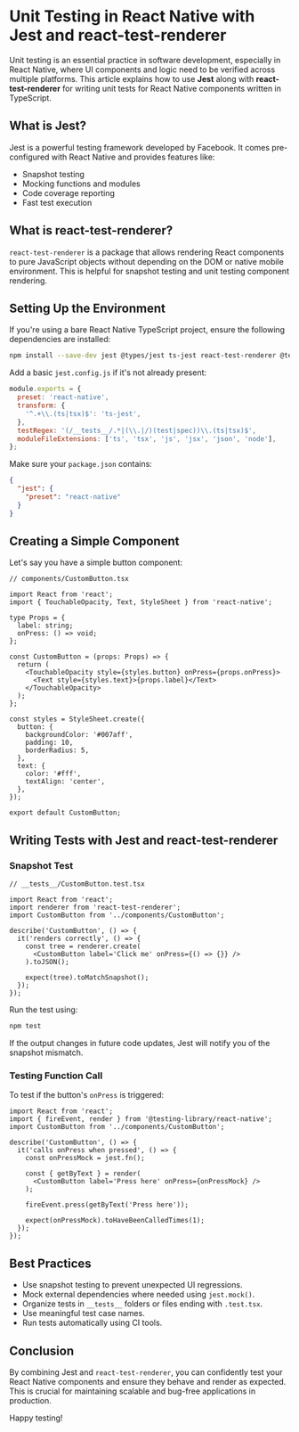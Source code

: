 # Unit Testing in React Native with Jest and react-test-renderer

Unit testing is an essential practice in software development, especially in React Native, where UI components and logic need to be verified across multiple platforms. This article explains how to use **Jest** along with **react-test-renderer** for writing unit tests for React Native components written in TypeScript.

## What is Jest?

Jest is a powerful testing framework developed by Facebook. It comes pre-configured with React Native and provides features like:

- Snapshot testing
- Mocking functions and modules
- Code coverage reporting
- Fast test execution

## What is react-test-renderer?

`react-test-renderer` is a package that allows rendering React components to pure JavaScript objects without depending on the DOM or native mobile environment. This is helpful for snapshot testing and unit testing component rendering.

## Setting Up the Environment

If you're using a bare React Native TypeScript project, ensure the following dependencies are installed:

```bash
npm install --save-dev jest @types/jest ts-jest react-test-renderer @testing-library/react-native
```

Add a basic `jest.config.js` if it's not already present:

```js
module.exports = {
  preset: 'react-native',
  transform: {
    '^.+\\.(ts|tsx)$': 'ts-jest',
  },
  testRegex: '(/__tests__/.*|(\\.|/)(test|spec))\\.(ts|tsx)$',
  moduleFileExtensions: ['ts', 'tsx', 'js', 'jsx', 'json', 'node'],
};
```

Make sure your `package.json` contains:

```json
{
  "jest": {
    "preset": "react-native"
  }
}
```

## Creating a Simple Component

Let's say you have a simple button component:

```tsx
// components/CustomButton.tsx

import React from 'react';
import { TouchableOpacity, Text, StyleSheet } from 'react-native';

type Props = {
  label: string;
  onPress: () => void;
};

const CustomButton = (props: Props) => {
  return (
    <TouchableOpacity style={styles.button} onPress={props.onPress}>
      <Text style={styles.text}>{props.label}</Text>
    </TouchableOpacity>
  );
};

const styles = StyleSheet.create({
  button: {
    backgroundColor: '#007aff',
    padding: 10,
    borderRadius: 5,
  },
  text: {
    color: '#fff',
    textAlign: 'center',
  },
});

export default CustomButton;
```

## Writing Tests with Jest and react-test-renderer

### Snapshot Test

```tsx
// __tests__/CustomButton.test.tsx

import React from 'react';
import renderer from 'react-test-renderer';
import CustomButton from '../components/CustomButton';

describe('CustomButton', () => {
  it('renders correctly', () => {
    const tree = renderer.create(
      <CustomButton label='Click me' onPress={() => {}} />
    ).toJSON();

    expect(tree).toMatchSnapshot();
  });
});
```

Run the test using:

```bash
npm test
```

If the output changes in future code updates, Jest will notify you of the snapshot mismatch.

### Testing Function Call

To test if the button's `onPress` is triggered:

```tsx
import React from 'react';
import { fireEvent, render } from '@testing-library/react-native';
import CustomButton from '../components/CustomButton';

describe('CustomButton', () => {
  it('calls onPress when pressed', () => {
    const onPressMock = jest.fn();

    const { getByText } = render(
      <CustomButton label='Press here' onPress={onPressMock} />
    );

    fireEvent.press(getByText('Press here'));

    expect(onPressMock).toHaveBeenCalledTimes(1);
  });
});
```

## Best Practices

- Use snapshot testing to prevent unexpected UI regressions.
- Mock external dependencies where needed using `jest.mock()`.
- Organize tests in `__tests__` folders or files ending with `.test.tsx`.
- Use meaningful test case names.
- Run tests automatically using CI tools.

## Conclusion

By combining Jest and `react-test-renderer`, you can confidently test your React Native components and ensure they behave and render as expected. This is crucial for maintaining scalable and bug-free applications in production.

Happy testing!